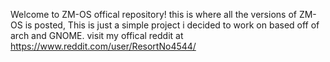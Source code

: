 Welcome to ZM-OS offical repository! this is where all the versions of ZM-OS is posted, This is just a simple project i decided to work on based off of arch and GNOME.
visit my offical reddit at https://www.reddit.com/user/ResortNo4544/
